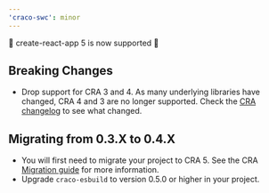 ```yaml
---
'craco-swc': minor
---
```


🚀 create-react-app 5 is now supported 🚀

## Breaking Changes

- Drop support for CRA 3 and 4. As many underlying libraries have changed, CRA 4 and 3 are no longer supported. Check the [CRA changelog](https://github.com/facebook/create-react-app/releases/tag/v5.0.0) to see what changed.

## Migrating from 0.3.X to 0.4.X

- You will first need to migrate your project to CRA 5. See the CRA [Migration guide](https://github.com/facebook/create-react-app/releases/tag/v5.0.0) for more information.
- Upgrade `craco-esbuild` to version 0.5.0 or higher in your project.
